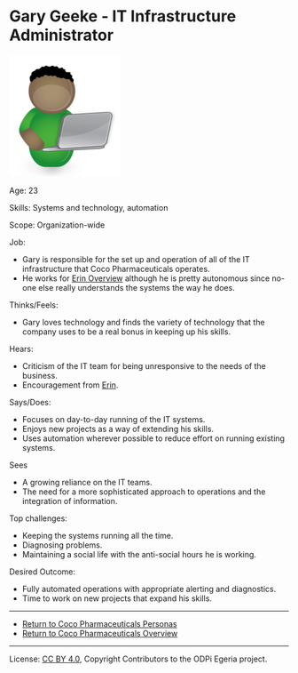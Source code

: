 <!-- SPDX-License-Identifier: CC-BY-4.0 -->
<!-- Copyright Contributors to the ODPi Egeria project. -->

# Gary Geeke - IT Infrastructure Administrator

![Icon](gary-geeke.png)

Age: 23

Skills: Systems and technology, automation

Scope: Organization-wide

Job: 
* Gary is responsible for the set up and operation of all
of the IT infrastructure that Coco Pharmaceuticals operates.
* He works for [Erin Overview](erin-overview.md) although he is
pretty autonomous since no-one else really understands
the systems the way he does.

Thinks/Feels:
* Gary loves technology and finds the variety of technology that the
company uses to be a real bonus in keeping up his skills.

Hears:
* Criticism of the IT team for being unresponsive to the needs of the business.
* Encouragement from [Erin](erin-overview.md).

Says/Does:
* Focuses on day-to-day running of the IT systems.
* Enjoys new projects as a way of extending his skills.
* Uses automation wherever possible to reduce effort on running existing systems.

Sees
* A growing reliance on the IT teams.
* The need for a more sophisticated approach to operations and
the integration of information.

Top challenges:
* Keeping the systems running all the time.
* Diagnosing problems.
* Maintaining a social life with the anti-social hours he is working.

Desired Outcome:
* Fully automated operations with appropriate alerting and diagnostics.
* Time to work on new projects that expand his skills.

----
* [Return to Coco Pharmaceuticals Personas](.)
* [Return to Coco Pharmaceuticals Overview](..)

----
License: [CC BY 4.0](https://creativecommons.org/licenses/by/4.0/),
Copyright Contributors to the ODPi Egeria project.
